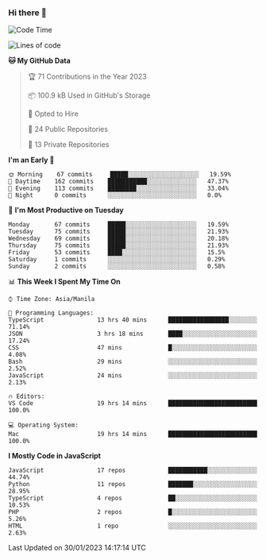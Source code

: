 ### Hi there 👋

<!--START_SECTION:waka-->
![Code Time](http://img.shields.io/badge/Code%20Time-35%20hrs%2016%20mins-blue)

![Lines of code](https://img.shields.io/badge/From%20Hello%20World%20I%27ve%20Written-73%20Thousand%20lines%20of%20code-blue)

**🐱 My GitHub Data** 

> 🏆 71 Contributions in the Year 2023
 > 
> 📦 100.9 kB Used in GitHub's Storage 
 > 
> 💼 Opted to Hire
 > 
> 📜 24 Public Repositories 
 > 
> 🔑 13 Private Repositories  
 > 
**I'm an Early 🐤** 

```text
🌞 Morning    67 commits     █████░░░░░░░░░░░░░░░░░░░░   19.59% 
🌆 Daytime    162 commits    ███████████░░░░░░░░░░░░░░   47.37% 
🌃 Evening    113 commits    ████████░░░░░░░░░░░░░░░░░   33.04% 
🌙 Night      0 commits      ░░░░░░░░░░░░░░░░░░░░░░░░░   0.0%

```
📅 **I'm Most Productive on Tuesday** 

```text
Monday       67 commits     █████░░░░░░░░░░░░░░░░░░░░   19.59% 
Tuesday      75 commits     █████░░░░░░░░░░░░░░░░░░░░   21.93% 
Wednesday    69 commits     █████░░░░░░░░░░░░░░░░░░░░   20.18% 
Thursday     75 commits     █████░░░░░░░░░░░░░░░░░░░░   21.93% 
Friday       53 commits     ████░░░░░░░░░░░░░░░░░░░░░   15.5% 
Saturday     1 commits      ░░░░░░░░░░░░░░░░░░░░░░░░░   0.29% 
Sunday       2 commits      ░░░░░░░░░░░░░░░░░░░░░░░░░   0.58%

```


📊 **This Week I Spent My Time On** 

```text
⌚︎ Time Zone: Asia/Manila

💬 Programming Languages: 
TypeScript               13 hrs 40 mins      █████████████████░░░░░░░░   71.14% 
JSON                     3 hrs 18 mins       ████░░░░░░░░░░░░░░░░░░░░░   17.24% 
CSS                      47 mins             █░░░░░░░░░░░░░░░░░░░░░░░░   4.08% 
Bash                     29 mins             ░░░░░░░░░░░░░░░░░░░░░░░░░   2.52% 
JavaScript               24 mins             ░░░░░░░░░░░░░░░░░░░░░░░░░   2.13%

🔥 Editors: 
VS Code                  19 hrs 14 mins      █████████████████████████   100.0%

💻 Operating System: 
Mac                      19 hrs 14 mins      █████████████████████████   100.0%

```

**I Mostly Code in JavaScript** 

```text
JavaScript               17 repos            ███████████░░░░░░░░░░░░░░   44.74% 
Python                   11 repos            ███████░░░░░░░░░░░░░░░░░░   28.95% 
TypeScript               4 repos             ██░░░░░░░░░░░░░░░░░░░░░░░   10.53% 
PHP                      2 repos             █░░░░░░░░░░░░░░░░░░░░░░░░   5.26% 
HTML                     1 repo              ░░░░░░░░░░░░░░░░░░░░░░░░░   2.63%

```



 Last Updated on 30/01/2023 14:17:14 UTC
<!--END_SECTION:waka-->
